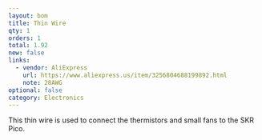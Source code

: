 ```yaml
---
layout: bom
title: Thin Wire
qty: 1
orders: 1
total: 1.92
new: false
links:
  - vendor: AliExpress
    url: https://www.aliexpress.us/item/3256804688199892.html
    note: 28AWG
optional: false
category: Electronics
---
```


This thin wire is used to connect the thermistors and small fans to the SKR Pico.